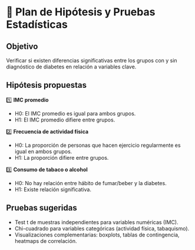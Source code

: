 # 📑 Plan de Hipótesis y Pruebas Estadísticas

## Objetivo

Verificar si existen diferencias significativas entre los grupos con y sin diagnóstico de diabetes en relación a variables clave.

## Hipótesis propuestas

1️⃣ **IMC promedio**  
- H0: El IMC promedio es igual para ambos grupos.  
- H1: El IMC promedio difiere entre grupos.

2️⃣ **Frecuencia de actividad física**  
- H0: La proporción de personas que hacen ejercicio regularmente es igual en ambos grupos.
- H1: La proporción difiere entre grupos.

3️⃣ **Consumo de tabaco o alcohol**  
- H0: No hay relación entre hábito de fumar/beber y la diabetes.
- H1: Existe relación significativa.

## Pruebas sugeridas

- Test t de muestras independientes para variables numéricas (IMC).
- Chi-cuadrado para variables categóricas (actividad física, tabaquismo).
- Visualizaciones complementarias: boxplots, tablas de contingencia, heatmaps de correlación.
